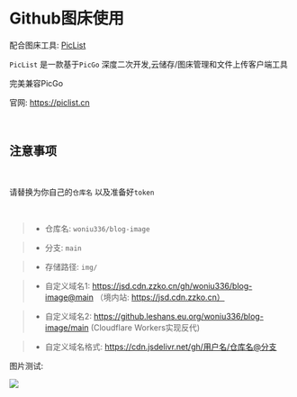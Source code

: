 # Github图床使用



配合图床工具: [PicList](https://github.com/Kuingsmile/PicList)


`PicList` 是一款基于`PicGo` 深度二次开发,云储存/图床管理和文件上传客户端工具


完美兼容PicGo


官网: https://piclist.cn

<br>

## 注意事项

<br>

请替换为你自己的`仓库名` 以及准备好`token`

<br>

> - 仓库名: `woniu336/blog-image`

> - 分支: `main`

> - 存储路径: `img/`   

> - 自定义域名1: https://jsd.cdn.zzko.cn/gh/woniu336/blog-image@main    （境内站: https://jsd.cdn.zzko.cn）

> - 自定义域名2: https://github.leshans.eu.org/woniu336/blog-image/main  (Cloudflare Workers实现反代)


> - 自定义域名格式: https://cdn.jsdelivr.net/gh/用户名/仓库名@分支  

图片测试:

![](https://github.leshans.eu.org/woniu336/blog-image/main/img/202310061243776.jpg)



